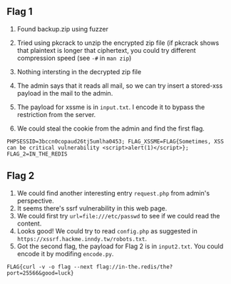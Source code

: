 ## Flag 1
1. Found backup.zip using fuzzer
2. Tried using pkcrack to unzip the encrypted zip file (if pkcrack shows that plaintext is longer that ciphertext, you could try different compression speed (see `-#` in `man zip`)
3. Nothing intersting in the decrypted zip file

1. The admin says that it reads all mail, so we can try insert a stored-xss payload in the mail to the admin.
2. The payload for xssme is in `input.txt`. I encode it to bypass the restriction from the server.
3. We could steal the cookie from the admin and find the first flag.
```
PHPSESSID=3bccn0copaud26tj5umlha0453; FLAG_XSSME=FLAG{Sometimes, XSS can be critical vulnerability <script>alert(1)</script>}; FLAG_2=IN_THE_REDIS
```

## Flag 2
1. We could find another interesting entry `request.php` from admin's perspective.
2. It seems there's ssrf vulnerability in this web page.
3. We could first try `url=file:///etc/passwd` to see if we could read the content.
4. Looks good! We could try to read `config.php` as suggested in `https://xssrf.hackme.inndy.tw/robots.txt`.
5. Got the second flag, the payload for Flag 2 is in `input2.txt`. You could encode it by modifing `encode.py`.
```
FLAG{curl -v -o flag --next flag://in-the.redis/the?port=25566&good=luck}
```
